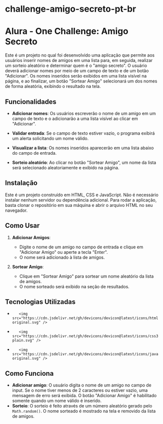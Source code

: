 # challenge-amigo-secreto-pt-br

# Alura - One Challenge: Amigo Secreto

Este é um projeto no qual foi desenvolvido uma aplicação que permite aos usuários inserir nomes de amigos em uma lista para, em seguida, realizar um sorteio aleatório e determinar quem é o "amigo secreto". O usuário deverá adicionar nomes por meio de um campo de texto e de um botão "Adicionar". Os nomes inseridos serão exibidos em uma lista visível na página, e ao finalizar, um botão "Sortear Amigo" selecionará um dos nomes de forma aleatória, exibindo o resultado na tela.

## Funcionalidades
- **Adicionar nomes**: Os usuários escreverão o nome de um amigo em um campo de texto e o adicionarão a uma lista visível ao clicar em "Adicionar".

- **Validar entrada**: Se o campo de texto estiver vazio, o programa exibirá um alerta solicitando um nome válido.

- **Visualizar a lista**: Os nomes inseridos aparecerão em uma lista abaixo do campo de entrada.

- **Sorteio aleatório**: Ao clicar no botão "Sortear Amigo", um nome da lista será selecionado aleatoriamente e exibido na página.

## Instalação

Este é um projeto construído em HTML, CSS e JavaScript. Não é necessário instalar nenhum servidor ou dependência adicional. Para rodar a aplicação, basta clonar o repositório em sua máquina e abrir o arquivo HTML no seu navegador.

## Como Usar

1. **Adicionar Amigos**:
   - Digite o nome de um amigo no campo de entrada e clique em "Adicionar Amigo" ou aperte a tecla "Enter".
   - O nome será adicionado à lista de amigos.

2. **Sortear Amigo**:
   - Clique em "Sortear Amigo" para sortear um nome aleatório da lista de amigos.
   - O nome sorteado será exibido na seção de resultados.


## Tecnologias Utilizadas

   - 
            <img src="https://cdn.jsdelivr.net/gh/devicons/devicon@latest/icons/html5/html5-original.svg" />
           
   - 
            <img src="https://cdn.jsdelivr.net/gh/devicons/devicon@latest/icons/css3/css3-plain.svg" />
          
   - 
            <img src="https://cdn.jsdelivr.net/gh/devicons/devicon@latest/icons/javascript/javascript-original.svg" />
          

## Como Funciona

- **Adicionar amigo**: O usuário digita o nome de um amigo no campo de input. Se o nome tiver menos de 2 caracteres ou estiver vazio, uma mensagem de erro será exibida. O botão "Adicionar Amigo" é habilitado somente quando um nome válido é inserido.
- **Sorteio**: O sorteio é feito através de um número aleatório gerado pelo `Math.random()`. O nome sorteado é mostrado na tela e removido da lista de amigos.
